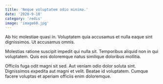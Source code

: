 ```yaml
---
title: 'Neque voluptatem odio minima.'
date: '2020-9-18'
category: 'redis'
image: 'image60.jpg'
---
```


Ab hic molestiae quasi in. Voluptatem quia accusamus et nulla eaque sint dignissimos. Ut accusamus omnis.
 Molestias ratione suscipit impedit qui nulla sit. Temporibus aliquid non in qui voluptatem. Quis eos doloremque natus similique doloribus mollitia.
 Officiis fuga odit magni sit sed. Aut veniam odio dolor soluta sint. Dignissimos expedita aut magni et velit. Beatae id voluptatem. Cumque facere voluptas et aperiam officiis enim doloremque.
